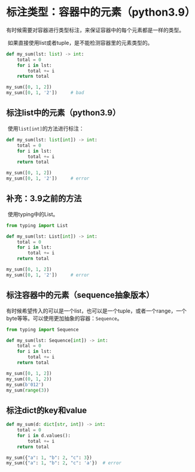 # 标注类型：容器中的元素（python3.9）

​	有时候需要对容器进行类型标注，来保证容器中的每个元素都是一样的类型。

​	如果直接使用list或者tuple，是不能检测容器里的元素类型的。

```python
def my_sum(lst: list) -> int:
    total = 0
    for i in lst:
        total += i
    return total

my_sum([0, 1, 2])
my_sum([0, 1, '2'])		# bad
```

## 标注list中的元素（python3.9）

​	使用`list[int]`的方法进行标注：

```python
def my_sum(lst: list[int]) -> int:
    total = 0
    for i in lst:
        total += i
    return total

my_sum([0, 1, 2])
my_sum([0, 1, '2'])		# error
```

## 补充：3.9之前的方法

​	使用typing中的List。

```python
from typing import List

def my_sum(lst: List[int]) -> int:
    total = 0
    for i in lst:
        total += i
    return total

my_sum([0, 1, 2])
my_sum([0, 1, '2'])		# error
```

## 标注容器中的元素（sequence抽象版本）

​	有时候希望传入的可以是一个list，也可以是一个tuple，或者一个range，一个byte等等。可以使用更加抽象的容器：`Sequence`。

```python
from typing import Sequence

def my_sum(lst: Sequence[int]) -> int:
    total = 0
    for i in lst:
        total += i
    return total

my_sum([0, 1, 2])
my_sum((0, 1, 2))
my_sum(b'012')
my_sum(range(3))
```

## 标注dict的key和value

```python
def my_sum(d: dict[str, int]) -> int:
    total = 0
    for i in d.values():
        total += i
    return total

my_sum({"a": 1, "b": 2, "c": 3})
my_sum({"a": 1, "b": 2, "c": 'a'})  # error
```

